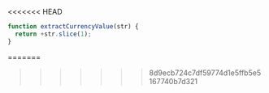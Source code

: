 <<<<<<< HEAD
```js run
function extractCurrencyValue(str) {
  return +str.slice(1);
}
```
=======
>>>>>>> 8d9ecb724c7df59774d1e5ffb5e5167740b7d321
